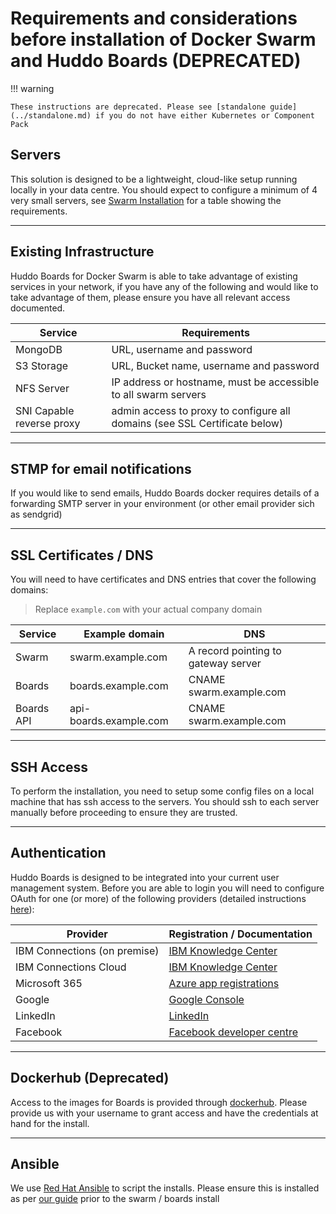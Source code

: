 # Requirements and considerations before installation of Docker Swarm and Huddo Boards (DEPRECATED)

!!! warning

    These instructions are deprecated. Please see [standalone guide](../standalone.md) if you do not have either Kubernetes or Component Pack

## Servers

This solution is designed to be a lightweight, cloud-like setup running locally in your data centre. You should expect to configure a minimum of 4 very small servers, see [Swarm Installation](index.md#server-information) for a table showing the requirements.

---

## Existing Infrastructure

Huddo Boards for Docker Swarm is able to take advantage of existing services in your network, if you have any of the following and would like to take advantage of them, please ensure you have all relevant access documented.

| Service                   | Requirements                                                               |
| ------------------------- | -------------------------------------------------------------------------- |
| MongoDB                   | URL, username and password                                                 |
| S3 Storage                | URL, Bucket name, username and password                                    |
| NFS Server                | IP address or hostname, must be accessible to all swarm servers            |
| SNI Capable reverse proxy | admin access to proxy to configure all domains (see SSL Certificate below) |

---

## STMP for email notifications

If you would like to send emails, Huddo Boards docker requires details of a forwarding SMTP server in your environment (or other email provider sich as sendgrid)

---

## SSL Certificates / DNS

You will need to have certificates and DNS entries that cover the following domains:

> Replace `example.com` with your actual company domain

| Service    | Example domain         | DNS                                 |
| ---------- | ---------------------- | ----------------------------------- |
| Swarm      | swarm.example.com      | A record pointing to gateway server |
| Boards     | boards.example.com     | CNAME swarm.example.com             |
| Boards API | api-boards.example.com | CNAME swarm.example.com             |

---

## SSH Access

To perform the installation, you need to setup some config files on a local machine that has ssh access to the servers. You should ssh to each server manually before proceeding to ensure they are trusted.

---

## Authentication

Huddo Boards is designed to be integrated into your current user management system. Before you are able to login you will need to configure OAuth for one (or more) of the following providers (detailed instructions [here](../kubernetes/index.md#oauth)):

| Provider                     | Registration / Documentation                                                                                                          |
| ---------------------------- | ------------------------------------------------------------------------------------------------------------------------------------- |
| IBM Connections (on premise) | [IBM Knowledge Center](https://www.ibm.com/support/knowledgecenter/en/SSYGQH_6.0.0/admin/admin/r_admin_common_oauth_manage_list.html) |
| IBM Connections Cloud        | [IBM Knowledge Center](https://www.ibm.com/support/knowledgecenter/en/SSL3JX/admin/bss/topics/manage_custom_apps.html)                |
| Microsoft 365                | [Azure app registrations](https://portal.azure.com/#blade/Microsoft_AAD_RegisteredApps/ApplicationsListBlade)                         |
| Google                       | [Google Console](https://console.developers.google.com/apis/credentials)                                                              |
| LinkedIn                     | [LinkedIn](https://www.linkedin.com/developers/apps)                                                                                  |
| Facebook                     | [Facebook developer centre](https://developers.facebook.com/apps/2087069981334024/fb-login/settings/)                                 |

---

## Dockerhub (Deprecated)

Access to the images for Boards is provided through [dockerhub](https://hub.docker.com). Please provide us with your username to grant access and have the credentials at hand for the install.

---

## Ansible

We use [Red Hat Ansible](https://www.ansible.com/) to script the installs. Please ensure this is installed as per [our guide](../../tools/ansible.md) prior to the swarm / boards install
